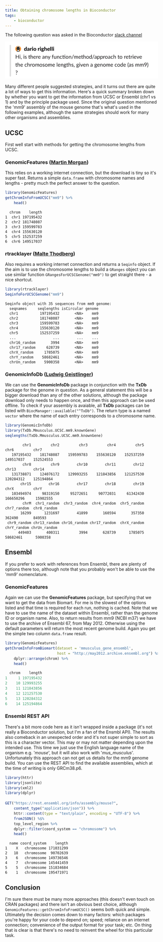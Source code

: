 ```yaml
---
title: Obtaining chromosome lengths in Bioconductor
tags:
    - bioconductor
---
```


The following question was asked in the Bioconductor [slack channel](https://community-bioc.slack.com/)

![](/assets/images/bioc-question-1.png "Is there any way to get the lengths of chromosomes given a genome name?")

Many different people suggested strategies, and it turns out there are quite a lot of ways to get this information.  Here's a quick summary broken down by whether you want to get the information from UCSC or Ensembl (chr1 vs 1) and by the principle package used.  Since the original question mentioned the 'mm9' assembly of the mouse genome that's what's used in the following examples, although the same strategies should work for many other organisms and assemblies.

## UCSC

First well start with methods for getting the chromosome lengths from UCSC.  

### **GenomicFeatures** ([Martin Morgan](https://community-bioc.slack.com/team/U37PBKU0K))

This relies on a working internet connection, but the download is tiny so it's super fast.  Returns a simple `data.frame` with chromosome names and lengths - pretty much the perfect answer to the question.

```r
library(GenomicFeatures)
getChromInfoFromUCSC("mm9") %>%
    head()
```

```
  chrom    length
1  chr1 197195432
2  chr2 181748087
3  chr3 159599783
4  chr4 155630120
5  chr5 152537259
6  chr6 149517037
```

### **rtracklayer** ([Malte Thodberg](https://community-bioc.slack.com/team/UCH2D62R4))

Also requires a working internet connection and returns a `Seqinfo` object.  If the aim is to use the chromosome lengths to build a `GRanges` object you can use similar function `GRangesForUCSCGenome("mm9")` to get straight there - a nice shortcut.

```r
library(rtracklayer)
SeqinfoForUCSCGenome("mm9")
```

```
Seqinfo object with 35 sequences from mm9 genome:
  seqnames     seqlengths isCircular genome
  chr1          197195432       <NA>    mm9
  chr2          181748087       <NA>    mm9
  chr3          159599783       <NA>    mm9
  chr4          155630120       <NA>    mm9
  chr5          152537259       <NA>    mm9
  ...                 ...        ...    ...
  chr16_random       3994       <NA>    mm9
  chr17_random     628739       <NA>    mm9
  chrX_random     1785075       <NA>    mm9
  chrY_random    58682461       <NA>    mm9
  chrUn_random    5900358       <NA>    mm9
```

### **GenomicInfoDb** ([Ludwig Geistlinger](https://community-bioc.slack.com/team/U5GEJCKJA))

We can use the **GenomicInfoDb** package in conjunction with the **TxDb** package for the genome in question.  As a general statement this will be a bigger download than any of the other solutions, although the package download only needs to happen once, and then this approach can be used offline.  To check if your assembly is avaiable, all **TxDb** packages can be listed with `BiocManager::available("^TxDb")`.  The return type is a named `vector` where the name of each entry corresponds to a chromosome name.

```r
library(GenomicInfoDb)
library(TxDb.Mmusculus.UCSC.mm9.knownGene)
seqlengths(TxDb.Mmusculus.UCSC.mm9.knownGene)
```

```
        chr1         chr2         chr3         chr4         chr5         chr6         chr7 
   197195432    181748087    159599783    155630120    152537259    149517037    152524553 
        chr8         chr9        chr10        chr11        chr12        chr13        chr14 
   131738871    124076172    129993255    121843856    121257530    120284312    125194864 
       chr15        chr16        chr17        chr18        chr19         chrX         chrY 
   103494974     98319150     95272651     90772031     61342430    166650296     15902555 
        chrM  chr1_random  chr3_random  chr4_random  chr5_random  chr7_random  chr8_random 
       16299      1231697        41899       160594       357350       362490       849593 
 chr9_random chr13_random chr16_random chr17_random  chrX_random  chrY_random chrUn_random 
      449403       400311         3994       628739      1785075     58682461      5900358 
```

## Ensembl

If you prefer to work with references from Ensembl, there are plenty of options there too, although note that you probably won't be able to use the 'mm9' nomenclature.  

### **GenomicFeatures**

Again we can use the **GenomicFeatures** package, but specifying that we want to get the data from Biomart.  For me is the slowest of the options listed and that time is required for each run, nothing is cached.  Note that we have to use the name of the dataset within Ensembl, rather than the genome ID or organism name.  Also, to return results from mm9 (NCBI m37) we have to use the archive of Ensembl 67, from May 2012.  Otherwise using the default parameters will return the most recent genome build. Again you get the simple two column `data.frame` result.

```r
library(GenomicFeatures)
getChromInfoFromBiomart(dataset = 'mmusculus_gene_ensembl',
                        host = "http://may2012.archive.ensembl.org") %>%
    dplyr::arrange(chrom) %>%
    head()
```

```r
  chrom    length
1     1 197195432
2    10 129993255
3    11 121843856
4    12 121257530
5    13 120284312
6    14 125194864
```

### Ensembl REST API

There's a bit more code here as it isn't wrapped inside a package (it's not really a Bioconductor solution, but I'm a fan of the Ensmbl API).  The results also comeback in an unexpected order and it's not super simple to sort as this is a character vector.  This may or may not matter depending upon the intended use.  This time we just use the English language name of the organism e.g. '*mouse*', but it will also work with '*mus_musculus*'.  Unfortunately this approach can not get us details for the mm9 genome build.  You can use the REST API to find the available assemblies, which at the time of writing is only GRCm38.p6.

```r
library(httr)
library(jsonlite)
library(xml2)
library(dplyr)

GET("https://rest.ensembl.org/info/assembly/mouse?", 
    content_type("application/json")) %>% 
    httr::content(type = "text/plain", encoding = "UTF-8") %>%
    fromJSON() %$%
    top_level_region %>%
    dplyr::filter(coord_system == "chromosome") %>%
    head()
```

```
  name coord_system    length
1    X   chromosome 171031299
2   18   chromosome  90702639
3    6   chromosome 149736546
4    7   chromosome 145441459
5    5   chromosome 151834684
6    1   chromosome 195471971
```

## Conclusion

I'm sure there must be many more approaches (this doesn't even touch on CRAN packages) and there isn't an obvious best choice, although `GenomicFeatures::getChromInfoFromUCSC()` seems both quick and simple.  Ultimately the decision comes down to many factors: which packages you're happy for your code to depend on; speed; reliance on an internet connection; convenience of the output format for your task; etc. On thing that is clear is that there's no need to reinvent the wheel for this particular task.